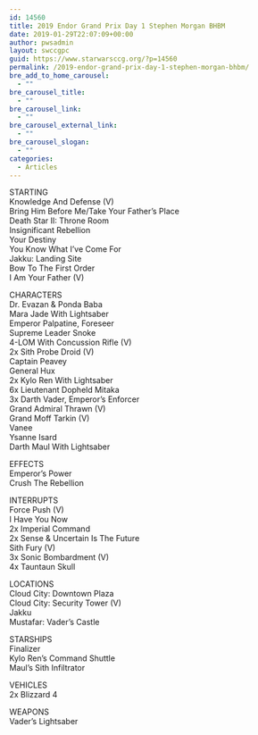 ```yaml
---
id: 14560
title: 2019 Endor Grand Prix Day 1 Stephen Morgan BHBM
date: 2019-01-29T22:07:09+00:00
author: pwsadmin
layout: swccgpc
guid: https://www.starwarsccg.org/?p=14560
permalink: /2019-endor-grand-prix-day-1-stephen-morgan-bhbm/
bre_add_to_home_carousel:
  - ""
bre_carousel_title:
  - ""
bre_carousel_link:
  - ""
bre_carousel_external_link:
  - ""
bre_carousel_slogan:
  - ""
categories:
  - Articles
---
```

STARTING  
Knowledge And Defense (V)  
Bring Him Before Me/Take Your Father’s Place  
Death Star II: Throne Room  
Insignificant Rebellion  
Your Destiny  
You Know What I&#8217;ve Come For  
Jakku: Landing Site  
Bow To The First Order  
I Am Your Father (V)

CHARACTERS  
Dr. Evazan & Ponda Baba  
Mara Jade With Lightsaber  
Emperor Palpatine, Foreseer  
Supreme Leader Snoke  
4-LOM With Concussion Rifle (V)  
2x Sith Probe Droid (V)  
Captain Peavey  
General Hux  
2x Kylo Ren With Lightsaber  
6x Lieutenant Dopheld Mitaka  
3x Darth Vader, Emperor&#8217;s Enforcer  
Grand Admiral Thrawn (V)  
Grand Moff Tarkin (V)  
Vanee  
Ysanne Isard  
Darth Maul With Lightsaber

EFFECTS  
Emperor&#8217;s Power  
Crush The Rebellion

INTERRUPTS  
Force Push (V)  
I Have You Now  
2x Imperial Command  
2x Sense & Uncertain Is The Future  
Sith Fury (V)  
3x Sonic Bombardment (V)  
4x Tauntaun Skull

LOCATIONS  
Cloud City: Downtown Plaza  
Cloud City: Security Tower (V)  
Jakku  
Mustafar: Vader&#8217;s Castle

STARSHIPS  
Finalizer  
Kylo Ren&#8217;s Command Shuttle  
Maul&#8217;s Sith Infiltrator

VEHICLES  
2x Blizzard 4

WEAPONS  
Vader&#8217;s Lightsaber